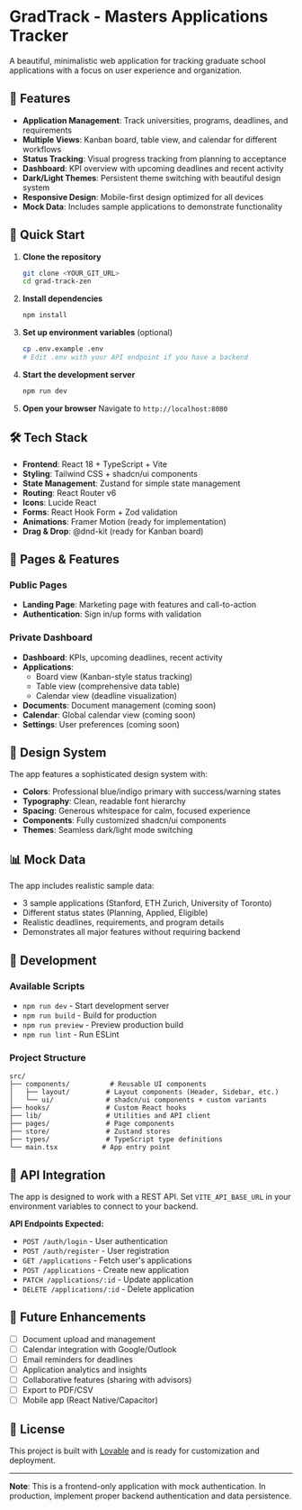 # GradTrack - Masters Applications Tracker

A beautiful, minimalistic web application for tracking graduate school applications with a focus on user experience and organization.

## 🎯 Features

- **Application Management**: Track universities, programs, deadlines, and requirements
- **Multiple Views**: Kanban board, table view, and calendar for different workflows
- **Status Tracking**: Visual progress tracking from planning to acceptance
- **Dashboard**: KPI overview with upcoming deadlines and recent activity
- **Dark/Light Themes**: Persistent theme switching with beautiful design system
- **Responsive Design**: Mobile-first design optimized for all devices
- **Mock Data**: Includes sample applications to demonstrate functionality

## 🚀 Quick Start

1. **Clone the repository**
   ```bash
   git clone <YOUR_GIT_URL>
   cd grad-track-zen
   ```

2. **Install dependencies**
   ```bash
   npm install
   ```

3. **Set up environment variables** (optional)
   ```bash
   cp .env.example .env
   # Edit .env with your API endpoint if you have a backend
   ```

4. **Start the development server**
   ```bash
   npm run dev
   ```

5. **Open your browser**
   Navigate to `http://localhost:8080`

## 🛠 Tech Stack

- **Frontend**: React 18 + TypeScript + Vite
- **Styling**: Tailwind CSS + shadcn/ui components
- **State Management**: Zustand for simple state management
- **Routing**: React Router v6
- **Icons**: Lucide React
- **Forms**: React Hook Form + Zod validation
- **Animations**: Framer Motion (ready for implementation)
- **Drag & Drop**: @dnd-kit (ready for Kanban board)

## 📱 Pages & Features

### Public Pages
- **Landing Page**: Marketing page with features and call-to-action
- **Authentication**: Sign in/up forms with validation

### Private Dashboard
- **Dashboard**: KPIs, upcoming deadlines, recent activity
- **Applications**: 
  - Board view (Kanban-style status tracking)
  - Table view (comprehensive data table)
  - Calendar view (deadline visualization)
- **Documents**: Document management (coming soon)
- **Calendar**: Global calendar view (coming soon)
- **Settings**: User preferences (coming soon)

## 🎨 Design System

The app features a sophisticated design system with:
- **Colors**: Professional blue/indigo primary with success/warning states
- **Typography**: Clean, readable font hierarchy
- **Spacing**: Generous whitespace for calm, focused experience  
- **Components**: Fully customized shadcn/ui components
- **Themes**: Seamless dark/light mode switching

## 📊 Mock Data

The app includes realistic sample data:
- 3 sample applications (Stanford, ETH Zurich, University of Toronto)
- Different status states (Planning, Applied, Eligible)
- Realistic deadlines, requirements, and program details
- Demonstrates all major features without requiring backend

## 🔧 Development

### Available Scripts
- `npm run dev` - Start development server
- `npm run build` - Build for production
- `npm run preview` - Preview production build
- `npm run lint` - Run ESLint

### Project Structure
```
src/
├── components/          # Reusable UI components
│   ├── layout/         # Layout components (Header, Sidebar, etc.)
│   └── ui/             # shadcn/ui components + custom variants
├── hooks/              # Custom React hooks
├── lib/                # Utilities and API client
├── pages/              # Page components
├── store/              # Zustand stores
├── types/              # TypeScript type definitions
└── main.tsx           # App entry point
```

## 🔗 API Integration

The app is designed to work with a REST API. Set `VITE_API_BASE_URL` in your environment variables to connect to your backend.

**API Endpoints Expected:**
- `POST /auth/login` - User authentication
- `POST /auth/register` - User registration  
- `GET /applications` - Fetch user's applications
- `POST /applications` - Create new application
- `PATCH /applications/:id` - Update application
- `DELETE /applications/:id` - Delete application

## 🌟 Future Enhancements

- [ ] Document upload and management
- [ ] Calendar integration with Google/Outlook
- [ ] Email reminders for deadlines
- [ ] Application analytics and insights
- [ ] Collaborative features (sharing with advisors)
- [ ] Export to PDF/CSV
- [ ] Mobile app (React Native/Capacitor)

## 📝 License

This project is built with [Lovable](https://lovable.dev) and is ready for customization and deployment.

---

**Note**: This is a frontend-only application with mock authentication. In production, implement proper backend authentication and data persistence.
